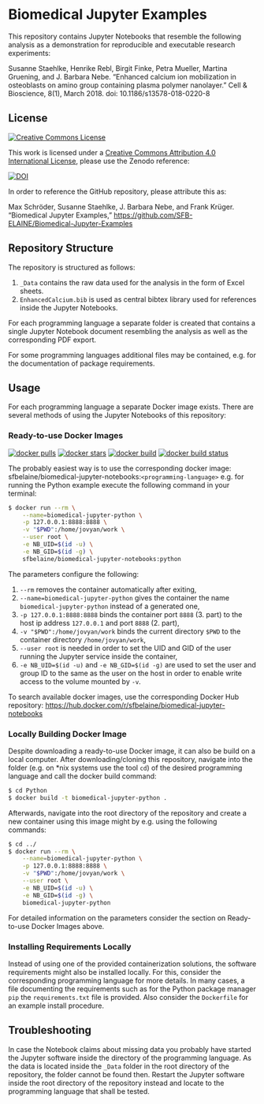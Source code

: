 # Biomedical Jupyter Examples

This repository contains Jupyter Notebooks that resemble the following analysis as a demonstration for reproducible and executable research experiments:

Susanne Staehlke, Henrike Rebl, Birgit Finke, Petra Mueller, Martina Gruening, and J. Barbara Nebe.
“Enhanced calcium ion mobilization in osteoblasts on amino group containing plasma polymer nanolayer.”
Cell & Bioscience, 8(1), March 2018.
doi: 10.1186/s13578-018-0220-8

## License

[![Creative Commons License](https://i.creativecommons.org/l/by/4.0/88x31.png)](http://creativecommons.org/licenses/by/4.0/)

This work is licensed under a [Creative Commons Attribution 4.0 International License](http://creativecommons.org/licenses/by/4.0/), please use the Zenodo reference:

[![DOI](https://zenodo.org/badge/DOI/10.5281/zenodo.3548652.svg)](https://doi.org/10.5281/zenodo.3548652)

In order to reference the GitHub repository, please attribute this as:

Max Schröder, Susanne Staehlke, J. Barbara Nebe, and Frank Krüger. “Biomedical Jupyter Examples,” https://github.com/SFB-ELAINE/Biomedical-Jupyter-Examples

## Repository Structure

The repository is structured as follows:

1. `_Data` contains the raw data used for the analysis in the form of Excel sheets.
2. `EnhancedCalcium.bib` is used as central bibtex library used for references inside the Jupyter Notebooks.

For each programming language a separate folder is created that contains a single Jupyter Notebook document resembling the analysis as well as the corresponding PDF export.

For some programming languages additional files may be contained, e.g. for the documentation of package requirements.

## Usage

For each programming language a separate Docker image exists.
There are several methods of using the Jupyter Notebooks of this repository:

### Ready-to-use Docker Images

[![docker pulls](https://img.shields.io/docker/pulls/sfbelaine/biomedical-jupyter-notebooks.svg)](https://hub.docker.com/r/sfbelaine/biomedical-jupyter-notebooks/) [![docker stars](https://img.shields.io/docker/stars/sfbelaine/biomedical-jupyter-notebooks.svg)](https://hub.docker.com/r/sfbelaine/biomedical-jupyter-notebooks/) [![docker build](https://img.shields.io/docker/cloud/automated/sfbelaine/biomedical-jupyter-notebooks)](https://hub.docker.com/r/sfbelaine/biomedical-jupyter-notebooks/) [![docker build status](https://img.shields.io/docker/cloud/build/sfbelaine/biomedical-jupyter-notebooks)](https://hub.docker.com/r/sfbelaine/biomedical-jupyter-notebooks/)

The probably easiest way is to use the corresponding docker image: sfbelaine/biomedical-jupyter-notebooks:`<programming-language>` e.g. for running the Python example execute the following command in your terminal:

```bash
$ docker run --rm \
    --name=biomedical-jupyter-python \
    -p 127.0.0.1:8888:8888 \
    -v "$PWD":/home/jovyan/work \
    --user root \
    -e NB_UID=$(id -u) \
    -e NB_GID=$(id -g) \
    sfbelaine/biomedical-jupyter-notebooks:python
```
The parameters configure the following:

1. `--rm` removes the container automatically after exiting,
2. `--name=biomedical-jupyter-python` gives the container the name `biomedical-jupyter-python` instead of a generated one,
3. `-p 127.0.0.1:8888:8888` binds the container port `8888` (3. part) to the host ip address `127.0.0.1` and port `8888` (2. part),
4. `-v "$PWD":/home/jovyan/work` binds the current directory `$PWD` to the container directory `/home/jovyan/work`,
5. `--user root` is needed in order to set the UID and GID of the user running the Jupyter service inside the container,
6. `-e NB_UID=$(id -u)` and `-e NB_GID=$(id -g)` are used to set the user and group ID to the same as the user on the host in order to enable write access to the volume mounted by `-v`.

To search available docker images, use the corresponding Docker Hub repository: https://hub.docker.com/r/sfbelaine/biomedical-jupyter-notebooks

### Locally Building Docker Image

Despite downloading a ready-to-use Docker image, it can also be build on a local computer.
After downloading/cloning this repository, navigate into the folder (e.g. on *nix systems use the tool `cd`) of the desired programming language and call the docker build command:

```bash
$ cd Python
$ docker build -t biomedical-jupyter-python .
```

Afterwards, navigate into the root directory of the repository  and create a new container using this image might by e.g. using the following commands:

```bash
$ cd ../
$ docker run --rm \
    --name=biomedical-jupyter-python \
    -p 127.0.0.1:8888:8888 \
    -v "$PWD":/home/jovyan/work \
    --user root \
    -e NB_UID=$(id -u) \
    -e NB_GID=$(id -g) \
    biomedical-jupyter-python
```

For detailed information on the parameters consider the section on Ready-to-use Docker Images above.

### Installing Requirements Locally

Instead of using one of the provided containerization solutions, the software requirements might also be installed locally.
For this, consider the corresponding programming language for more details.
In many cases, a file documenting the requirements such as for the Python package manager `pip` the `requirements.txt` file is provided.
Also consider the `Dockerfile` for an example install procedure.

## Troubleshooting

In case the Notebook claims about missing data you probably have started the Jupyter software inside the directory of the programming language.
As the data is located inside the `_Data` folder in the root directory of the repository, the folder cannot be found then.
Restart the Jupyter software inside the root directory of the repository instead and locate to the programming language that shall be tested.
